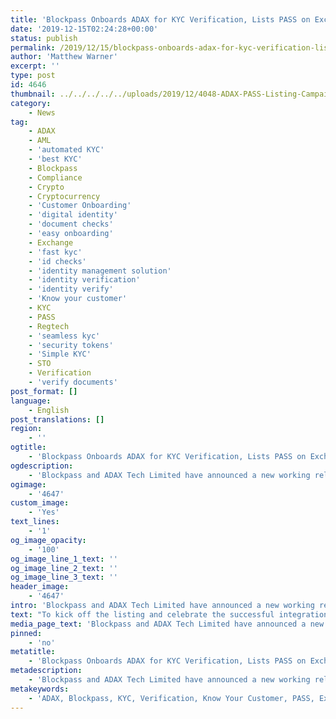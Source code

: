 ```yaml
---
title: 'Blockpass Onboards ADAX for KYC Verification, Lists PASS on Exchange'
date: '2019-12-15T02:24:28+00:00'
status: publish
permalink: /2019/12/15/blockpass-onboards-adax-for-kyc-verification-lists-pass-on-exchange
author: 'Matthew Warner'
excerpt: ''
type: post
id: 4646
thumbnail: ../../../../../uploads/2019/12/4048-ADAX-PASS-Listing-Campaign-Homepage-Header-1200x450-150x150.jpg
category:
    - News
tag:
    - ADAX
    - AML
    - 'automated KYC'
    - 'best KYC'
    - Blockpass
    - Compliance
    - Crypto
    - Cryptocurrency
    - 'Customer Onboarding'
    - 'digital identity'
    - 'document checks'
    - 'easy onboarding'
    - Exchange
    - 'fast kyc'
    - 'id checks'
    - 'identity management solution'
    - 'identity verification'
    - 'identity verify'
    - 'Know your customer'
    - KYC
    - PASS
    - Regtech
    - 'seamless kyc'
    - 'security tokens'
    - 'Simple KYC'
    - STO
    - Verification
    - 'verify documents'
post_format: []
language:
    - English
post_translations: []
region:
    - ''
ogtitle:
    - 'Blockpass Onboards ADAX for KYC Verification, Lists PASS on Exchange'
ogdescription:
    - 'Blockpass and ADAX Tech Limited have announced a new working relationship as ADAX integrates the Blockpass KYC Connect solution to provide KYC services for its token issuance and exchange platform. By integrating Blockpass, ADAX will gain KYC, AML and Face Match capabilities that are simple, quick, and maintain user privacy and control. In addition to these services, Blockpass announced its native utility token PASS on ADAX and Basetrade in early December.'
ogimage:
    - '4647'
custom_image:
    - 'Yes'
text_lines:
    - '1'
og_image_opacity:
    - '100'
og_image_line_1_text: ''
og_image_line_2_text: ''
og_image_line_3_text: ''
header_image:
    - '4647'
intro: 'Blockpass and ADAX Tech Limited have announced a new working relationship as ADAX integrates the Blockpass KYC Connect solution to provide KYC services for its token issuance and exchange platform. By integrating Blockpass, ADAX will gain KYC, AML and Face Match capabilities that are simple, quick, and maintain user privacy and control. In addition to these services, Blockpass announced its native utility token PASS on ADAX and Basetrade in early December.'
text: "To kick off the listing and celebrate the successful integration, Blockpass has announced it will give 400 PASS tokens to the first 1000 users of the ADAX platform who complete their KYC using the Blockpass App. PASS will be distributed within 24 hours of users completing their KYC with ADAX using Blockpass.\r\n\r\n<a href=\"https://adaxtech.com/\">ADAX</a> is licensed as an Overseas Virtual Currency Exchange (OVCE) with the Cagayan Economic Zone Authority (CEZA) in the Philippines. It provides a variety of services, including an asset-backed security token issuance platform, a security token investment platform, a regulated exchange for secondary trading of utility as well as security tokens, and a fiat-digital assets gateway. ADAX aims to enable investors and corporations with opportunities that will see more liquidity, fair pricing and greater transparency through the use of blockchain technology.\r\n\r\nBlockpass is digital identity application and service which puts the user in control of their data. Blockpass provides a one-click compliance gateway to financial services and other regulated industries. From the Blockpass Application, users can create, store, and manage a data-secure digital identity that can be used for an entire ecosystem of services or token purchases. PASS is a KYC-enabled ERC-20 token, used for transacting in the Blockpass ecosystem.\r\n\r\n\"We're excited to be able to provide our proprietary eKYC services to an innovative and forward-thinking company such as ADAX.\" said Blockpass CEO Adam Vaziri. \"We are always looking to improve the stressful and irritating process of KYC regulation compliance, but working to do this with cryptocurrency exchanges such as ADAX is always a pleasure. Providing a new avenue to purchase our revolutionary PASS tokens through this partnerships also serves to provide added value to our users.\"\r\n\r\n\"The digital tokenization of assets eliminates major barriers faced by projects and investors in the current global marketplace infrastructure. Through ADAX and blockchain technology, we will be able to bring a channel of liquidity and fair pricing for these assets through a cross-border investment system that is fully compliant and regulated. And as we partner with Blockpass for digital identity verification and compliance solutions, we are able to provide consumer confidence to satisfy global requirements for regulation and compliance.\" said Wojtek Kaszycki, ADAX President.\r\n\r\nBlockpass has expanded in size and use over the past year, with the inauguration of the Blockpass Identity Lab in partnership with Edinburgh Napier University in September, followed by a number of new partnerships and collaborations with companies from a variety of industries and interests. Blockpass continues to develop its digital identity protocol with updates and additions to improve the compliance experience. Blockpass is seeing rapidly increasing numbers of users in the past few months as its identity verification solution is used for ICOs, STOs and IEOs, supporting a number of successful fundraisers in the past few months. The Blockpass App is available from the App Store and Google Play."
media_page_text: 'Blockpass and ADAX Tech Limited have announced a new working relationship as ADAX integrates the Blockpass KYC Connect solution to provide KYC services for its token issuance and exchange platform. By integrating Blockpass, ADAX will gain KYC, AML and Face Match capabilities that are simple, quick, and maintain user privacy and control. In addition to these services, Blockpass announced its native utility token PASS on ADAX and Basetrade in early December.'
pinned:
    - 'no'
metatitle:
    - 'Blockpass Onboards ADAX for KYC Verification, Lists PASS on Exchange'
metadescription:
    - 'Blockpass and ADAX Tech Limited have announced a new working relationship as ADAX integrates the Blockpass KYC Connect solution to provide KYC services for its token issuance and exchange platform. By integrating Blockpass, ADAX will gain KYC, AML and Face Match capabilities that are simple, quick, and maintain user privacy and control. In addition to these services, Blockpass announced its native utility token PASS on ADAX and Basetrade in early December.'
metakeywords:
    - 'ADAX, Blockpass, KYC, Verification, Know Your Customer, PASS, Exchange, AML, Compliance, Customer Onboarding, Digital identity, identity management solution, Identity Verification, Know your customer, KYC, regtech, security tokens, sto, best KYC, seamless KYC, fast KYC, simple KYC, automated KYC, easy onboarding, id checks, document checks, identity verify, verify documents, cryptocurrency, crypto, tokens, token'
---
```

<!DOCTYPE html PUBLIC "-//W3C//DTD HTML 4.0 Transitional//EN" "http://www.w3.org/TR/REC-html40/loose.dtd">
<?xml encoding="UTF-8">
